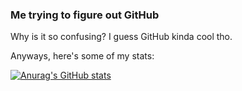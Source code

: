 <h3>Me trying to figure out GitHub</h3>

Why is it so confusing? I guess GitHub kinda cool tho.

Anyways, here's some of my stats:

[![Anurag's GitHub stats](https://github-readme-stats.vercel.app/api?username=nekotogd)](https://github.com/anuraghazra/github-readme-stats)
